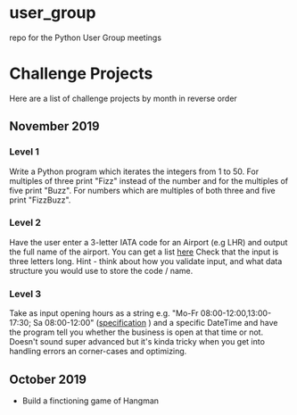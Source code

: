 # user_group
repo for the Python User Group meetings

# Challenge Projects
Here are a list of challenge projects by month in reverse order


## November 2019

### Level 1
Write a Python program which iterates the integers from 1 to 50. For multiples of three print "Fizz" instead of the number and for the multiples of five print "Buzz". For numbers which are multiples of both three and five print "FizzBuzz".

### Level 2
Have the user enter a 3-letter IATA code for an Airport (e.g LHR) and output the full name of the airport. You can get a list [here](https://www.world-airport-codes.com/world-top-30-airports.html)
Check that the input is three letters long. 
Hint - think about how you validate input, and what data structure you would use to store the code / name. 


### Level 3
Take as input opening hours as a string e.g. "Mo-Fr 08:00-12:00,13:00-17:30; Sa 08:00-12:00" 
([specification](https://wiki.openstreetmap.org/wiki/Key:opening_hours) ) and a specific DateTime and 
have the program tell you whether the business is open at that time or not. 
Doesn't sound super advanced but it's kinda tricky when you get into handling errors an corner-cases and optimizing.

## October 2019
* Build a finctioning game of Hangman